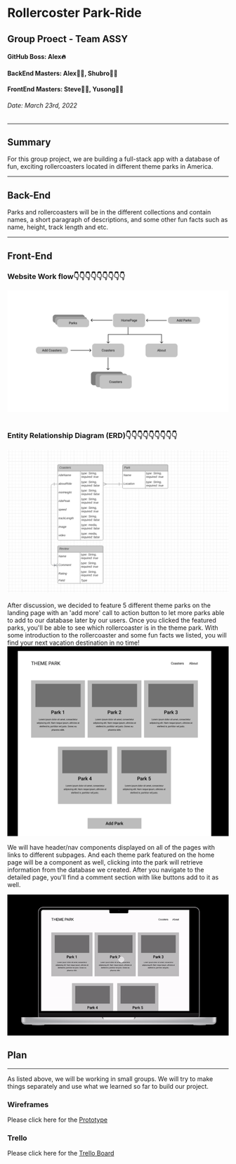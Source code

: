 # **Rollercoster Park-Ride**


## Group Proect - Team ASSY
#### GitHub Boss: Alex🔥
#### BackEnd Masters: Alex👨‍💻, Shubro👨‍💻
#### FrontEnd Masters: Steve👨‍💻, Yusong👨‍💻
###### Date: March 23rd, 2022
***

## Summary
For this group project, we are building a full-stack app with a database of fun, exciting rollercoasters located in different theme parks in America. 
***

## Back-End
Parks and rollercoasters will be in the different collections and contain names, a short paragraph of descriptions, and some other fun facts such as name, height, track length and etc.
***

## Front-End
### Website Work flow👇👇👇👇👇👇👇👇👇
<center><img src="img/Sitestructure.png" alt="image of site structure"/></center>
<br>

### Entity Relationship Diagram (ERD)👇👇👇👇👇👇👇👇👇
<center><img src="img/erd.png" /></center>

<br>
After discussion, we decided to feature 5 different theme parks on the landing page with an 'add more' call to action button to let more parks able to add to our database later by our users. Once you clicked the featured parks, you'll be able to see which rollercoaster is in the theme park. With some introduction to the rollercoaster and some fun facts we listed, you will find your next vacation destination in no time!

<center><img src="img/screenshot1.png" alt="screenshot of prototype" /></center>


We will have header/nav components displayed on all of the pages with links to different subpages. And each theme park featured on the home page will be a component as well, clicking into the park will retrieve information from the database we created. After you navigate to the detailed page, you'll find a comment section with like buttons add to it as well.

<center><img src="img/demo.gif" alt="gif of prototype"/></center>


## Plan
***
As listed above, we will be working in small groups. We will try to make things separately and use what we learned so far to build our project.



### Wireframes 
Please click here for the [Prototype](https://www.figma.com/proto/OT4hQpAppAblP6o8tUicgn/Untitled?page-id=0%3A1&node-id=29%3A541&viewport=383%2C48%2C0.29&scaling=scale-down&starting-point-node-id=29%3A363)


### Trello
Please click here for the [Trello Board](https://trello.com/invite/b/MDz8B0X8/79a6ef23bd5bfcc84f8a0125af9b5b50/heckthon-team-assy)